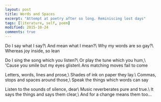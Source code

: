 ```yaml
---
layout: post
title: Words and Spaces
excerpt: "Attempt at poetry after so long. Reminiscing lost days"
tags: [literature, self, poem]
modified: 2015-10-24
comments: true
---
```

Do I say what I say?\\
And mean what I mean?\\
Why my words are so gay?\\
Whereas joy inside, so lean

Do I sing the song which you listen?\\
Or play the tune which you hum,\\
'Cause you smile but my eyes glisten\\
Ans matching moves fail to come

Letters, words, lines and prose,\\
Shades of ink on paper they lay.\\
Commas, stops and spaces around those,\\
Speak the things which words can say

Listen to the sounds of silence, dear\\
Music reverberates pure and true.\\
It says the things and says them clear,\\
And for a change means them too...